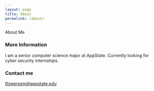 ```yaml
---
layout: page
title: About
permalink: /about/
---
```


About Me

### More Information

I am a senior computer science major at AppState. Currently looking for cyber security internships.

### Contact me

[flowersem@appstate.edu](mailto:flowersem@appstate.edu)
